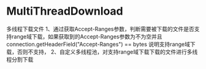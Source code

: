 # MultiThreadDownload
多线程下载文件
1、通过获取Accept-Ranges参数，判断需要被下载的文件是否支持range域下载，如果获取到的Accept-Ranges参数为不为空并且connection.getHeaderField("Accept-Ranges") == bytes 说明支持range域下载，否则不支持，
2、自定义多线程池，对支持range域下载下载的文件进行多线程分割下载
